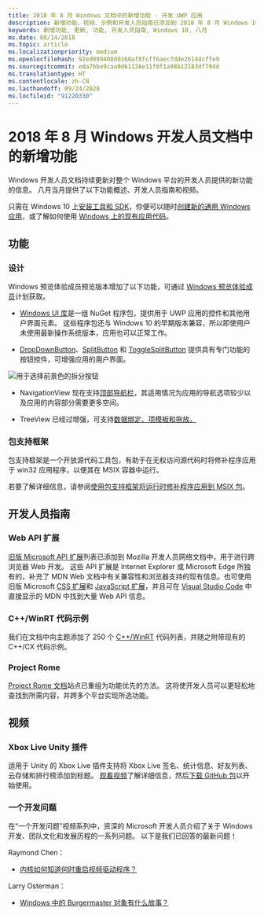 ```yaml
---
title: 2018 年 8 月 Windows 文档中的新增功能 - 开发 UWP 应用
description: 新增功能、视频、示例和开发人员指南已添加到 2018 年 8 月 Windows 10 开发人员文档。
keywords: 新增功能, 更新, 功能, 开发人员指南, Windows 10, 八月
ms.date: 08/14/2018
ms.topic: article
ms.localizationpriority: medium
ms.openlocfilehash: 92ed09940800160af8fcff6aec7dde26144cffe9
ms.sourcegitcommit: eda7bbe9caa9d61126e11f0f1a98b12183df794d
ms.translationtype: HT
ms.contentlocale: zh-CN
ms.lasthandoff: 09/24/2020
ms.locfileid: "91220330"
---
```

# <a name="whats-new-in-the-windows-developer-docs-in-august-2018"></a>2018 年 8 月 Windows 开发人员文档中的新增功能

Windows 开发人员文档持续更新对整个 Windows 平台的开发人员提供的新功能的信息。 八月当月提供了以下功能概述、开发人员指南和视频。

只需在 Windows 10 上[安装工具和 SDK](https://developer.microsoft.com/windows/downloads#_blank)，你便可以随时[创建新的通用 Windows 应用](../get-started/create-uwp-apps.md)，或了解如何使用 [Windows 上的现有应用代码](../porting/index.md)。

## <a name="features"></a>功能

### <a name="design"></a>设计

Windows 预览体验成员预览版本增加了以下功能，可通过 [Windows 预览体验成员](https://insider.windows.com/)计划获取。

* [Windows UI 库](/uwp/toolkits/winui/)是一组 NuGet 程序包，提供用于 UWP 应用的控件和其他用户界面元素。 这些程序包还与 Windows 10 的早期版本兼容，所以即使用户未使用最新操作系统版本，应用也可以正常工作。

* [DropDownButton](../design/controls-and-patterns/buttons.md#create-a-drop-down-button)、[SplitButton](../design/controls-and-patterns/buttons.md#create-a-split-button) 和 [ToggleSplitButton](../design/controls-and-patterns/buttons.md#create-a-toggle-split-button) 提供具有专门功能的按钮控件，可增强应用的用户界面。

![用于选择前景色的拆分按钮](../design/controls-and-patterns/images/split-button-rtb.png)

* NavigationView 现在支持[顶部导航栏](../design/controls-and-patterns/navigationview.md)，其适用情况为应用的导航选项较少以及应用的内容部分需要更多空间。

* TreeView 已经过增强，可支持[数据绑定、项模板和拖放。](../design/controls-and-patterns/tree-view.md)

### <a name="package-support-framework"></a>包支持框架

包支持框架是一个开放源代码工具包，有助于在无权访问源代码时将修补程序应用于 win32 应用程序，以便其在 MSIX 容器中运行。

若要了解详细信息，请参阅[使用包支持框架将运行时修补程序应用到 MSIX 包](/windows/msix/psf/package-support-framework)。

## <a name="developer-guidance"></a>开发人员指南

### <a name="web-api-extensions"></a>Web API 扩展

[旧版 Microsoft API 扩展](https://developer.mozilla.org/docs/Web/API/Microsoft_API_extensions)列表已添加到 Mozilla 开发人员网络文档中，用于进行跨浏览器 Web 开发。 这些 API 扩展是 Internet Explorer 或 Microsoft Edge 所独有的，补充了 MDN Web 文档中有关兼容性和浏览器支持的现有信息。也可使用旧版 Microsoft [CSS 扩展](https://developer.mozilla.org/docs/Web/CSS/Microsoft_Extensions)和 [JavaScript 扩展](https://developer.mozilla.org/docs/Web/JavaScript/Microsoft_JavaScript_extensions)，并且可在 [Visual Studio Code](https://code.visualstudio.com/updates/v1_25#_new-css-pseudo-selectors-and-pseudo-elements-from-mdn) 中直接显示的 MDN 中找到大量 Web API 信息。

### <a name="cwinrt-code-examples"></a>C++/WinRT 代码示例

我们在文档中向主题添加了 250 个 [C++/WinRT](../cpp-and-winrt-apis/index.md) 代码列表，并随之附带现有的 C++/CX 代码示例。

### <a name="project-rome"></a>Project Rome

[Project Rome 文档](/windows/project-rome/)站点已重组为功能优先的方法。 这将使开发人员可以更轻松地查找到所需内容，并跨多个平台实现所选功能。

## <a name="videos"></a>视频

### <a name="xbox-live-unity-plugin"></a>Xbox Live Unity 插件

适用于 Unity 的 Xbox Live 插件支持将 Xbox Live 签名、统计信息、好友列表、云存储和排行榜添加到标题。 [观看视频](https://youtu.be/fVQZ-YgwNpY)了解详细信息，然后[下载 GitHub 包](/gaming/xbox-live/get-started/setup-ide/creators/unity-win10/live-cr-unity-win10-nav?WT.mc_id=windowsdocs-twi)以开始使用。

### <a name="one-dev-question"></a>一个开发问题

在“一个开发问题”视频系列中，资深的 Microsoft 开发人员介绍了关于 Windows 开发、团队文化和发展历程的一系列问题。 以下是我们已回答的最新问题！

Raymond Chen：

* [内核如何知道何时重启视频驱动程序？](https://youtu.be/3SNAdyO1l5c)

Larry Osterman：

* [Windows 中的 Burgermaster 对象有什么故事？](https://youtu.be/0TDSbyAIvX0)